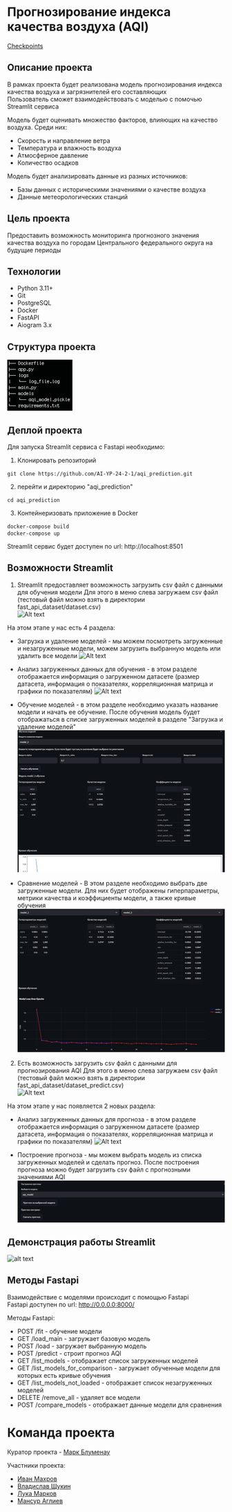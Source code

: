 # Прогнозирование индекса качества воздуха (AQI)

[Checkpoints](https://github.com/AI-YP-24-2-1/.github/blob/ec9d5c8a6b688b46a8932b9a04f43ac2c3a6873c/checkpoints.md)

## Описание проекта
В рамках проекта будет реализована модель прогнозирования индекса качества воздуха и загрязнителей его составляющих<br>
Пользователь сможет взаимодействовать с моделью с помочью Streamlit сервиса

Модель будет оценивать множество факторов, влияющих на качество воздуха. Среди них:
* Скорость и направление ветра
* Температура и влажность воздуха
* Атмосферное давление
* Количество осадков

Модель будет анализировать данные из разных источников:
* Базы данных с историческими значениями о качестве воздуха
* Данные метеорологических станций

## Цель проекта
Предоставить возможность мониторинга прогнозного значения качества воздуха по городам Центрального федерального округа на будущие периоды<br>

## Технологии
* Python 3.11+
* Git
* PostgreSQL
* Docker
* FastAPI
* Aiogram 3.x

## Структура проекта
![Alt text](https://github.com/AI-YP-24-2-1/aqi_prediction/blob/main/images/project_structure.png?raw=true)

## Деплой проекта
Для запуска Streamlit сервиса с Fastapi необходимо:
1. Клонировать репозиторий
```
git clone https://github.com/AI-YP-24-2-1/aqi_prediction.git
```
2. перейти и директорию "aqi_prediction"
```
cd aqi_prediction
```
3. Контейнеризовать приложение в Docker
```
docker-compose build
docker-compose up
```

Streamlit сервис будет доступен по url: http://localhost:8501

## Возможности Streamlit
1. Streamlit предоставляет возможность загрузить csv файл с данными для обучения модели
Для этого в меню слева загружаем csv файл (тестовый файл можно взять в директории fast_api_dataset/dataset.csv)<br>
![Alt text](https://github.com/AI-YP-24-2-1/aqi_prediction/blob/main/images/load_train_data.png?raw=true)

На этом этапе у нас есть 4 раздела:
* Загрузка и удаление моделей - мы можем посмотреть загруженные и незагруженные модели, можем загрузить выбранную модель или удалить все модели
![Alt text](https://github.com/AI-YP-24-2-1/aqi_prediction/blob/main/images/loading_deleting_models.png?raw=true)<br>

* Анализ загруженных данных для обучения - в этом разделе отображается информация о загруженном датасете (размер датасета, информация о показателях, корреляционная матрица и графики по показателям)
![Alt text](https://github.com/AI-YP-24-2-1/aqi_prediction/blob/main/images/train_data_analysis.png?raw=true)<br>

* Обучение моделей - в этом разделе необходимо указать название модели и начать ее обучение. После обучения модель будет отображаться в списке загруженных моделей в разделе "Загрузка и удаление моделей"
![Alt text](https://github.com/AI-YP-24-2-1/aqi_prediction/blob/main/images/train_model.png?raw=true)<br>

* Сравнение моделей - В этом разделе необходимо выбрать две загруженные модели. Для них будет отображены гиперпараметры, метрики качества и коэффициенты модели, а также кривые обучения
![Alt text](https://github.com/AI-YP-24-2-1/aqi_prediction/blob/main/images/compare_models.png?raw=true)

2. Есть возможность загрузить csv файл с данными для прогнозирования AQI
Для этого в меню слева загружаем csv файл (тестовый файл можно взять в директории fast_api_dataset/dataset_predict.csv)<br>
![Alt text](https://github.com/AI-YP-24-2-1/aqi_prediction/blob/main/images/load_prediction_data.png?raw=true)

На этом этапе у нас появляется 2 новых раздела:
* Анализ загруженных данных для прогноза - в этом разделе отображается информация о загруженном датасете (размер датасета, информация о показателях, корреляционная матрица и графики по показателям)
![Alt text](https://github.com/AI-YP-24-2-1/aqi_prediction/blob/main/images/forecast_data_analysis.png?raw=true)<br>

* Построение прогноза - мы можем выбрать модель из списка загруженных моделей и сделать прогноз. После построения прогноза можно будет загрузить csv файл с прогнозными значениями AQI
![Alt text](https://github.com/AI-YP-24-2-1/aqi_prediction/blob/main/images/model_forecast.png?raw=true)

## Демонстрация работы Streamlit
![alt text](https://github.com/AI-YP-24-2-1/aqi_prediction/blob/main/images/Streamlit_video.gif?raw=true)

## Методы Fastapi
Взаимодействие с моделями происходит с помощью Fastapi<br>
Fastapi доступен по url: http://0.0.0.0:8000/

Методы Fastapi:<br>
* POST /fit - обучение модели 
* GET /load_main - загружает базовую модель
* POST /load - загружает выбранную модель
* POST /predict - строит прогноз AQI
* GET /list_models - отображает список загруженных моделей
* GET /list_models_for_comparison - загружает обученные модели для которых есть кривые обучения
* GET /list_models_not_loaded - отображает список незагруженных моделей
* DELETE /remove_all - удаляет все модели
* POST /compare_models - отображает данные модели для сравнения

# Команда проекта
Куратор проекта -  [Марк Блуменау](http://telegram.me/markblumenau)

Участники проекта:
* [Иван Махров](https://telegram.me/MakhrovIvan)
* [Владислав Щукин](https://telegram.me/shchukin_ve)
* [Лука Марков](https://telegram.me/lulu_fw01)
* [Мансур Аглиев](https://telegram.me/mansagliev)
